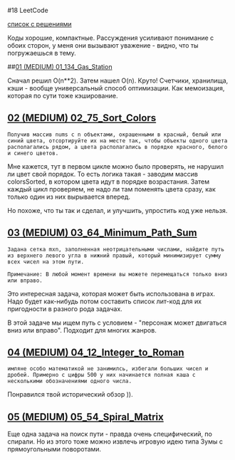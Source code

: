 #18 LeetCode

[список с решениями](https://github.com/Gedelborius/DededeWiki/tree/main/docs/wiki/leetcode/problems/00018_26.08.2024)

Коды хорошие, компактные. Рассуждения усиливают понимание с обоих сторон, у меня они вызывают уважение - видно, что ты погружаешься в тему. 
 
##[01 (MEDIUM) 01_134_Gas_Station](https://github.com/Gedelborius/DededeWiki/blob/main/docs/wiki/leetcode/problems/00018_26.08.2024/01_134_Gas_Station/readme.md)

Сначал решил O(n**2). Затем нашел  O(n). Круто!
Счетчики, хранилища, кэши - вообще универсальный способ оптимизации. Как мемоизация, которая по сути тоже кэширование.

## [02 (MEDIUM) 02_75_Sort_Colors](https://github.com/Gedelborius/DededeWiki/blob/main/docs/wiki/leetcode/problems/00018_26.08.2024/02_75_Sort_Colors/readme.md)

```
Получив массив nums с n объектами, окрашенными в красный, белый или синий цвета, отсортируйте их на месте так, чтобы объекты одного цвета располагались рядом, а цвета располагались в порядке красного, белого и синего цветов.
```

Мне кажется, тут в первом цикле можно было проверять, не нарушил ли цвет свой порядок. То есть логика такая - заводим массив colorsSorted, в котором цвета идут в порядке возрастания.
Затем каждый цикл проверяем, не надо ли там поменять цвета сразу, как только один из них вырывается вперед.

Но похоже, что ты так и сделал, и улучшить, упростить код уже нельзя.



## [03 (MEDIUM) 03_64_Minimum_Path_Sum](https://github.com/Gedelborius/DededeWiki/blob/main/docs/wiki/leetcode/problems/00018_26.08.2024/03_64_Minimum_Path_Sum/readme.md)
                    
```text
Задана сетка mxn, заполненная неотрицательными числами, найдите путь из верхнего левого угла в нижний правый, который минимизирует сумму всех чисел на этом пути.

Примечание: В любой момент времени вы можете перемещаться только вниз или вправо.
```

Это интересная задача, которая может быть использована в играх. Надо будет как-нибудь потом составить список лит-код для их пригодности в разного рода задачах.

В этой задаче мы ищем путь с условием - "персонаж может двигаться вниз или вправо". Подходит для многих жанров.


## [04 (MEDIUM) 04_12_Integer_to_Roman](https://github.com/Gedelborius/DededeWiki/blob/main/docs/wiki/leetcode/problems/00018_26.08.2024/04_12_Integer_to_Roman/readme.md)

```text
имляне особо математикой не занимилсь, избегали больших чисел и дробей. Примерно с цифры 500 у них начинается полная каша с несколькими обозначениями одного числа.
```

Понравился твой исторический обзор )). 

## [05 (MEDIUM) 05_54_Spiral_Matrix](https://github.com/Gedelborius/DededeWiki/blob/main/docs/wiki/leetcode/problems/00018_26.08.2024/05_54_Spiral_Matrix/readme.md)

Еще одна задача на поиск пути - правда очень специфический, по спирали. Но из этого тоже можно извлечь игровую идею типа Зумы с прямоугольными поворотами.


